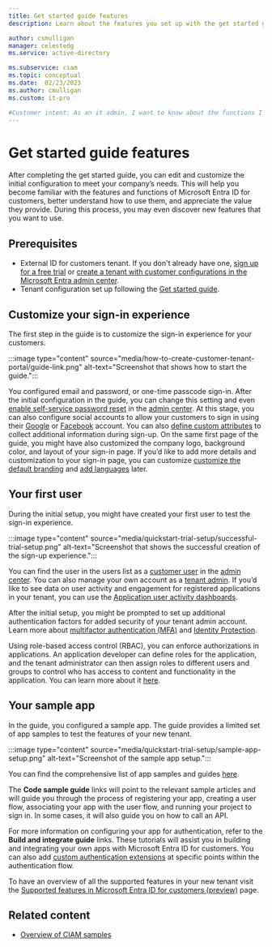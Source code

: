 ```yaml
---
title: Get started guide features
description: Learn about the features you set up with the get started guide. 

author: csmulligan
manager: celestedg
ms.service: active-directory

ms.subservice: ciam
ms.topic: conceptual
ms.date:  02/23/2023
ms.author: cmulligan
ms.custom: it-pro

#Customer intent: As an it admin, I want to know about the functions I set up with the get started guide so that I can understand the value of the features and how to use them.
---
```

<!--Check the wording: functions or features or explanation. -->
# Get started guide features

After completing the get started guide, you can edit and customize the initial configuration to meet your company’s needs. This will help you become familiar with the features and functions of Microsoft Entra ID for customers, better understand how to use them, and appreciate the value they provide. During this process, you may even discover new features that you want to use.

## Prerequisites

- External ID for customers tenant. If you don't already have one, <a href="https://aka.ms/ciam-free-trial?wt.mc_id=ciamcustomertenantfreetrial_linkclick_content_cnl" target="_blank">sign up for a free trial</a> or [create a tenant with customer configurations in the Microsoft Entra admin center](quickstart-tenant-setup.md). 
- Tenant configuration set up following the [Get started guide](quickstart-get-started-guide.md).

## Customize your sign-in experience

The first step in the guide is to customize the sign-in experience for your customers.

:::image type="content" source="media/how-to-create-customer-tenant-portal/guide-link.png" alt-text="Screenshot that shows how to start the guide.":::

You configured email and password, or one-time passcode sign-in. After the initial configuration in the guide, you can change this setting and even  [enable self-service password reset](how-to-enable-password-reset-customers.md) in the [admin center](https://entra.microsoft.com/). At this stage, you can also configure social accounts to allow your customers to sign in using their [Google](how-to-google-federation-customers.md) or [Facebook](how-to-facebook-federation-customers.md) account. You can also [define custom attributes](how-to-define-custom-attributes.md) to collect additional information during sign-up.
On the same first page of the guide, you might have also customized the company logo, background color, and layout of your sign-in page. If you’d like to add more details and customization to your sign-in page, you can customize [customize the default branding](how-to-customize-branding-customers.md) and [add languages](how-to-customize-languages-customers.md) later.

## Your first user

During the initial setup, you might have created your first user to test the sign-in experience. 

:::image type="content" source="media/quickstart-trial-setup/successful-trial-setup.png" alt-text="Screenshot that shows the successful creation of the sign-up experience.":::

You can find the user in the users list as a [customer user](how-to-manage-customer-accounts.md) in the [admin center](https://entra.microsoft.com/). You can also manage your own account as a [tenant admin](how-to-manage-admin-accounts.md). If you’d like to see data on user activity and engagement for registered applications in your tenant, you can use the [Application user activity dashboards](how-to-user-insights.md).

After the initial setup, you might be prompted to set up additional authentication factors for added security of your tenant admin account. Learn more about [multifactor authentication (MFA)](how-to-multifactor-authentication-customers.md) and [Identity Protection](how-to-identity-protection-customers.md). 

Using role-based access control (RBAC), you can enforce authorizations in applications. An application developer can define roles for the application, and the tenant administrator can then assign roles to different users and groups to control who has access to content and functionality in the application. You can learn more about it [here](how-to-use-app-roles-customers.md).

## Your sample app

In the guide, you configured a sample app. The guide provides a limited set of app samples to test the features of your new tenant. 

:::image type="content" source="media/quickstart-trial-setup/sample-app-setup.png" alt-text="Screenshot of the sample app setup.":::

You can find the comprehensive list of app samples and guides [here](samples-ciam-all.md). 

The **Code sample guide** links will point to the relevant sample articles and will guide you through the process of registering your app, creating a user flow, associating your app with the user flow, and running your project to sign in. In some cases, it will also guide you on how to call an API.

For more information on configuring your app for authentication, refer to the **Build and integrate guide** links. These tutorials will assist you in building and integrating your own apps with Microsoft Entra ID for customers. You can also add [custom authentication extensions](concept-custom-extensions.md) at specific points within the authentication flow. 

To have an overview of all the supported features in your new tenant visit the [Supported features in Microsoft Entra ID for customers (preview)](concept-supported-features-customers.md) page. 

## Related content

- [Overview of CIAM samples](samples-ciam-all.md)
